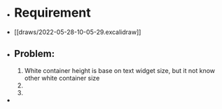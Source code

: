 - # Requirement
- [[draws/2022-05-28-10-05-29.excalidraw]]
- ## Problem:
  1. White container height is base on text widget size, but it not know other white container size
  2.
  3.
-